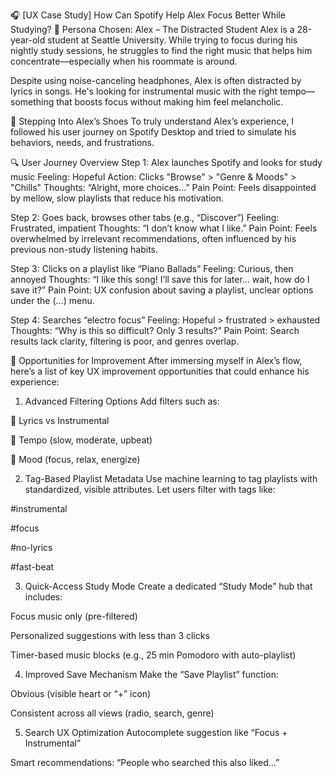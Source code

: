
🎧 [UX Case Study] How Can Spotify Help Alex Focus Better While Studying?
👤 Persona Chosen: Alex – The Distracted Student
Alex is a 28-year-old student at Seattle University. While trying to focus during his nightly study sessions, he struggles to find the right music that helps him concentrate—especially when his roommate is around.

Despite using noise-canceling headphones, Alex is often distracted by lyrics in songs. He's looking for instrumental music with the right tempo—something that boosts focus without making him feel melancholic.

🧠 Stepping Into Alex’s Shoes
To truly understand Alex’s experience, I followed his user journey on Spotify Desktop and tried to simulate his behaviors, needs, and frustrations.

🔍 User Journey Overview
Step 1: Alex launches Spotify and looks for study music
Feeling: Hopeful
Action: Clicks "Browse" > "Genre & Moods" > "Chills"
Thoughts: “Alright, more choices…”
Pain Point: Feels disappointed by mellow, slow playlists that reduce his motivation.

Step 2: Goes back, browses other tabs (e.g., “Discover”)
Feeling: Frustrated, impatient
Thoughts: “I don’t know what I like.”
Pain Point: Feels overwhelmed by irrelevant recommendations, often influenced by his previous non-study listening habits.

Step 3: Clicks on a playlist like “Piano Ballads”
Feeling: Curious, then annoyed
Thoughts: “I like this song! I’ll save this for later… wait, how do I save it?”
Pain Point: UX confusion about saving a playlist, unclear options under the (...) menu.

Step 4: Searches “electro focus”
Feeling: Hopeful > frustrated > exhausted
Thoughts: “Why is this so difficult? Only 3 results?”
Pain Point: Search results lack clarity, filtering is poor, and genres overlap.

🔧 Opportunities for Improvement
After immersing myself in Alex’s flow, here’s a list of key UX improvement opportunities that could enhance his experience:

1. Advanced Filtering Options
Add filters such as:

🎵 Lyrics vs Instrumental

🕺 Tempo (slow, moderate, upbeat)

🧠 Mood (focus, relax, energize)

2. Tag-Based Playlist Metadata
Use machine learning to tag playlists with standardized, visible attributes. Let users filter with tags like:

#instrumental

#focus

#no-lyrics

#fast-beat

3. Quick-Access Study Mode
Create a dedicated “Study Mode” hub that includes:

Focus music only (pre-filtered)

Personalized suggestions with less than 3 clicks

Timer-based music blocks (e.g., 25 min Pomodoro with auto-playlist)

4. Improved Save Mechanism
Make the “Save Playlist” function:

Obvious (visible heart or “+” icon)

Consistent across all views (radio, search, genre)

5. Search UX Optimization
Autocomplete suggestion like “Focus + Instrumental”

Smart recommendations: “People who searched this also liked…”

